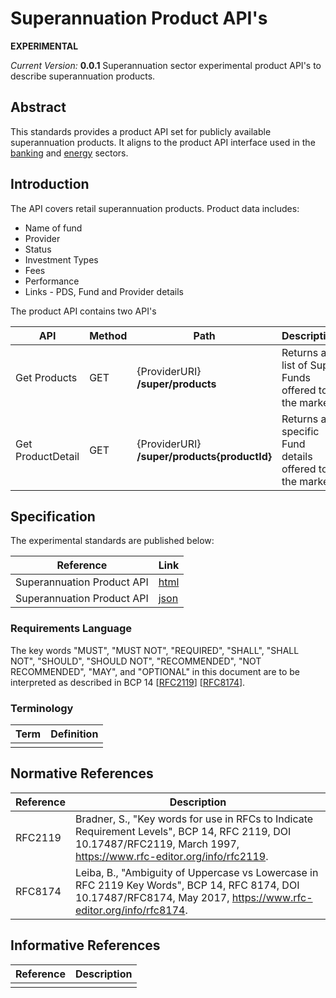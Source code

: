 # Superannuation Product API's
**EXPERIMENTAL**

*Current Version:* **0.0.1**
Superannuation sector experimental product API's to describe superannuation products.

## Abstract
This standards provides a product API set for publicly available superannuation products. It aligns to the product API interface used in the [banking](https://consumerdatastandardsaustralia.github.io/standards/#get-products) and [energy](https://consumerdatastandardsaustralia.github.io/standards/#energy-apis) sectors.


## Introduction

<Introduction>

The API covers retail superannuation products. Product data includes:

* Name of fund
* Provider
* Status
* Investment Types
* Fees 
* Performance
* Links - PDS, Fund and Provider details

The product API contains two API's

| API | Method | Path |  Description | 
|-|-|-|-|
|Get Products | GET | {ProviderURI} **/super/products**| Returns a list of Super Funds offered to the market |
|Get ProductDetail | GET | {ProviderURI} **/super/products{productId}**| Returns a specific Fund details offered to the market |


## Specification

The experimental standards are published below:

| Reference | Link |
|-|-|
|Superannuation Product API|[html](./cds_super_product.html)|
|Superannuation Product API|[json](./cds_super_product.json)|


### Requirements Language


The key words "MUST", "MUST NOT", "REQUIRED", "SHALL", "SHALL NOT", "SHOULD", "SHOULD NOT", "RECOMMENDED", "NOT RECOMMENDED", "MAY", and "OPTIONAL" in this document are to be interpreted as described in BCP 14 [[RFC2119](#normative-rfc2119)] [[RFC8174](#normative-rfc8174)].

### Terminology

| Term | Definition |
|-|-|
| <term> | <definition> 


## Normative References

| Reference | Description |
|-|-|
| RFC2119 <a id="normative-rfc2119"/> | Bradner, S., "Key words for use in RFCs to Indicate Requirement Levels", BCP 14, RFC 2119, DOI 10.17487/RFC2119, March 1997, https://www.rfc-editor.org/info/rfc2119. |
| RFC8174 <a id="normative-rfc8174"/> | Leiba, B., "Ambiguity of Uppercase vs Lowercase in RFC 2119 Key Words", BCP 14, RFC 8174, DOI 10.17487/RFC8174, May 2017, https://www.rfc-editor.org/info/rfc8174. |

## Informative References

| Reference | Description |
|-|-|
| | |
